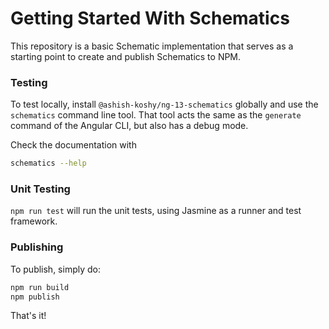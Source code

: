 # Getting Started With Schematics

This repository is a basic Schematic implementation that serves as a starting point to create and publish Schematics to NPM.

### Testing

To test locally, install `@ashish-koshy/ng-13-schematics` globally and use the `schematics` command line tool. That tool acts the same as the `generate` command of the Angular CLI, but also has a debug mode.

Check the documentation with

```bash
schematics --help
```

### Unit Testing

`npm run test` will run the unit tests, using Jasmine as a runner and test framework.

### Publishing

To publish, simply do:

```bash
npm run build
npm publish
```

That's it!
